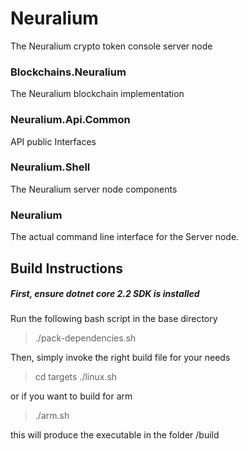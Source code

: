 # Neuralium

The Neuralium crypto token console server node

### Blockchains.Neuralium
The Neuralium blockchain implementation
### Neuralium.Api.Common
API public Interfaces
### Neuralium.Shell
The Neuralium server node components
### Neuralium
The actual command line interface for the Server node.

## Build Instructions

##### First, ensure dotnet core 2.2 SDK is installed
Run the following bash script in the base directory
>./pack-dependencies.sh

Then, simply invoke the right build file for your needs

>cd targets
> ./linux.sh

or if you want to build for arm

>./arm.sh

this will produce the executable in the folder /build
